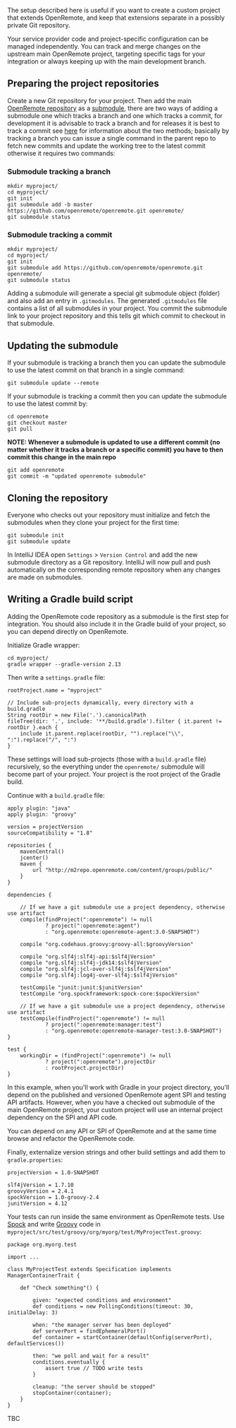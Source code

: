 The setup described here is useful if you want to create a custom project that extends OpenRemote, and keep that extensions separate in a possibly private Git repository.

Your service provider code and project-specific configuration can be managed independently. You can track and merge changes on the upstream main OpenRemote project, targeting specific tags for your integration or always keeping up with the main development branch.

## Preparing the project repositories

Create a new Git repository for your project. Then add the main [OpenRemote repository](https://github.com/openremote/openremote.git) as a [submodule](https://git-scm.com/book/en/v2/Git-Tools-Submodules), there are two ways of adding a submodule one which tracks a branch and one which tracks a commit, for development it is advisable to track a branch and for releases it is best to track a commit see [here](http://www.vogella.com/tutorials/GitSubmodules/article.html#submodules_trackbranch) for information about the two methods; basically by tracking a branch you can issue a single command in the parent repo to fetch new commits and update the working tree to the latest commit otherwise it requires two commands:

### Submodule tracking a branch

```
mkdir myproject/
cd myproject/
git init
git submodule add -b master https://github.com/openremote/openremote.git openremote/
git submodule status
```

### Submodule tracking a commit

```
mkdir myproject/
cd myproject/
git init
git submodule add https://github.com/openremote/openremote.git openremote/
git submodule status
```

Adding a submodule will generate a special git submodule object (folder) and also add an entry in `.gitmodules`. The generated `.gitmodules` file contains a list of all submodules in your project. You commit the submodule link to your project repository and this tells git which commit to checkout in that submodule.

## Updating the submodule

If your submodule is tracking a branch then you can update the submodule to use the latest commit on that branch in a single command:

```
git submodule update --remote
```

If your submodule is tracking a commit then you can update the submodule to use the latest commit by:

```
cd openremote
git checkout master
git pull
```

**NOTE: Whenever a submodule is updated to use a different commit (no matter whether it tracks a branch or a specific commit) you have to then commit this change in the main repo**

```
git add openremote
git commit -m "updated openremote submodule"
```

## Cloning the repository
Everyone who checks out your repository must initialize and fetch the submodules when they clone your project for the first time:

```
git submodule init
git submodule update
```

In IntelliJ IDEA open `Settings` > `Version Control` and add the new submodule directory as a Git repository. IntelliJ will now pull and push automatically on the corresponding remote repository when any changes are made on submodules.

## Writing a Gradle build script

Adding the OpenRemote code repository as a submodule is the first step for integration. You should also include it in the Gradle build of your project, so you can depend directly on OpenRemote.

Initialize Gradle wrapper:

```
cd myproject/
gradle wrapper --gradle-version 2.13
```

Then write a `settings.gradle` file:

```
rootProject.name = "myproject"

// Include sub-projects dynamically, every directory with a build.gradle
String rootDir = new File('.').canonicalPath
fileTree(dir: '.', include: '**/build.gradle').filter { it.parent != rootDir }.each {
    include it.parent.replace(rootDir, "").replace("\\", ":").replace("/", ":")
}
```

These settings will load sub-projects (those with a `build.gradle` file) recursively, so the everything under the `openremote/` submodule will become part of your project. Your project is the root project of the Gradle build.

Continue with a `build.gradle` file:

```
apply plugin: "java"
apply plugin: "groovy"

version = projectVersion
sourceCompatibility = "1.8"

repositories {
    mavenCentral()
    jcenter()
    maven {
        url "http://m2repo.openremote.com/content/groups/public/"
    }
}

dependencies {

    // If we have a git submodule use a project dependency, otherwise use artifact
    compile(findProject(":openremote") != null
            ? project(":openremote:agent")
            : "org.openremote:openremote-agent:3.0-SNAPSHOT")

    compile "org.codehaus.groovy:groovy-all:$groovyVersion"

    compile "org.slf4j:slf4j-api:$slf4jVersion"
    compile "org.slf4j:slf4j-jdk14:$slf4jVersion"
    compile "org.slf4j:jcl-over-slf4j:$slf4jVersion"
    compile "org.slf4j:log4j-over-slf4j:$slf4jVersion"

    testCompile "junit:junit:$junitVersion"
    testCompile "org.spockframework:spock-core:$spockVersion"

    // If we have a git submodule use a project dependency, otherwise use artifact
    testCompile(findProject(":openremote") != null
            ? project(":openremote:manager:test")
            : "org.openremote:openremote-manager-test:3.0-SNAPSHOT")
}

test {
    workingDir = (findProject(":openremote") != null
            ? project(":openremote").projectDir
            : rootProject.projectDir)
}
```

In this example, when you'll work with Gradle in your project directory, you'll depend on the published and versioned OpenRemote agent SPI and testing API artifacts. However, when you have a checked out submodule of the main OpenRemote project, your custom project will use an internal project dependency on the SPI and API code.

You can depend on any API or SPI of OpenRemote and at the same time browse and refactor the OpenRemote code.

Finally, externalize version strings and other build settings and add them to `gradle.properties`:

```
projectVersion = 1.0-SNAPSHOT

slf4jVersion = 1.7.10
groovyVersion = 2.4.1
spockVersion = 1.0-groovy-2.4
junitVersion = 4.12
```

Your tests can run inside the same environment as OpenRemote tests. Use [Spock](spockframework.org/spock/docs/) and write [Groovy](http://www.groovy-lang.org/) code in `myproject/src/test/groovy/org/myorg/test/MyProjectTest.groovy`:

```
package org.myorg.test

import ...

class MyProjectTest extends Specification implements ManagerContainerTrait {

    def "Check something"() {

        given: "expected conditions and environment"
        def conditions = new PollingConditions(timeout: 30, initialDelay: 3)

        when: "the manager server has been deployed"
        def serverPort = findEphemeralPort()
        def container = startContainer(defaultConfig(serverPort), defaultServices())

        then: "we poll and wait for a result"
        conditions.eventually {
            assert true // TODO write tests
        }

        cleanup: "the server should be stopped"
        stopContainer(container);
    }
}
```

TBC